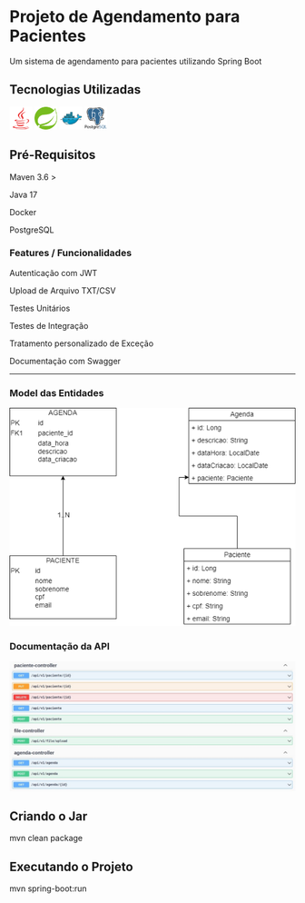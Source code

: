# Projeto de Agendamento para Pacientes
Um sistema de agendamento para pacientes utilizando Spring Boot

## Tecnologias Utilizadas
<div style="display: inline_block" align="left">
 <img alt="lipe-Js" height="40" width="40" src="https://raw.githubusercontent.com/devicons/devicon/master/icons/java/java-plain.svg">
 <img  alt="lipe--CSS" height="40" width="40" src="https://raw.githubusercontent.com/devicons/devicon/master/icons/spring/spring-original.svg">
 <img  alt="lipe--CSS" height="40" width="40" src="https://raw.githubusercontent.com/devicons/devicon/master/icons/docker/docker-original.svg">
 <img src="https://raw.githubusercontent.com/devicons/devicon/master/icons/postgresql/postgresql-original-wordmark.svg" alt="postgresql" width="40" height="40"/>
</div> 


## Pré-Requisitos
<p>Maven 3.6 >
<p>Java 17</p>
<p>Docker</p>
<p>PostgreSQL</p>

### Features / Funcionalidades
<p>Autenticação com JWT</p>
<p>Upload de Arquivo TXT/CSV</p>
<p>Testes Unitários</p>
<p>Testes de Integração</p>
<p>Tratamento personalizado de Exceção</p>
<p>Documentação com Swagger</p>

<hr/>

### Model das Entidades
<img src="https://github.com/felipematheus1337/Agenda-Service/blob/dev/docs/diagrama-new.png?raw=true" />

### Documentação da API
<img src="https://github.com/felipematheus1337/Agenda-Service/blob/dev/docs/swagger.jpeg?raw=true" />


## Criando o Jar
mvn clean package

## Executando o Projeto
mvn spring-boot:run

